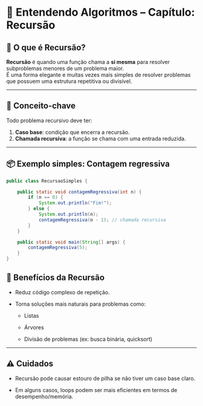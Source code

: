 # 📘 Entendendo Algoritmos – Capítulo: Recursão

## 🔁 O que é Recursão?

**Recursão** é quando uma função chama a **si mesma** para resolver subproblemas menores de um problema maior.  
É uma forma elegante e muitas vezes mais simples de resolver problemas que possuem uma estrutura repetitiva ou divisível.

---

## 🧠 Conceito-chave

Todo problema recursivo deve ter:

1. **Caso base**: condição que encerra a recursão.
2. **Chamada recursiva**: a função se chama com uma entrada reduzida.

---

## 📦 Exemplo simples: Contagem regressiva

```java
public class RecursaoSimples {

    public static void contagemRegressiva(int n) {
        if (n == 0) {
            System.out.println("Fim!");
        } else {
            System.out.println(n);
            contagemRegressiva(n - 1); // chamada recursiva
        }
    }

    public static void main(String[] args) {
        contagemRegressiva(5);
    }
}
```

## 🧠 Benefícios da Recursão

- Reduz código complexo de repetição.

- Torna soluções mais naturais para problemas como:

  - Listas

  - Árvores

  - Divisão de problemas (ex: busca binária, quicksort)

---
## ⚠️ Cuidados

- Recursão pode causar estouro de pilha se não tiver um caso base claro.

- Em alguns casos, loops podem ser mais eficientes em termos de desempenho/memória.

